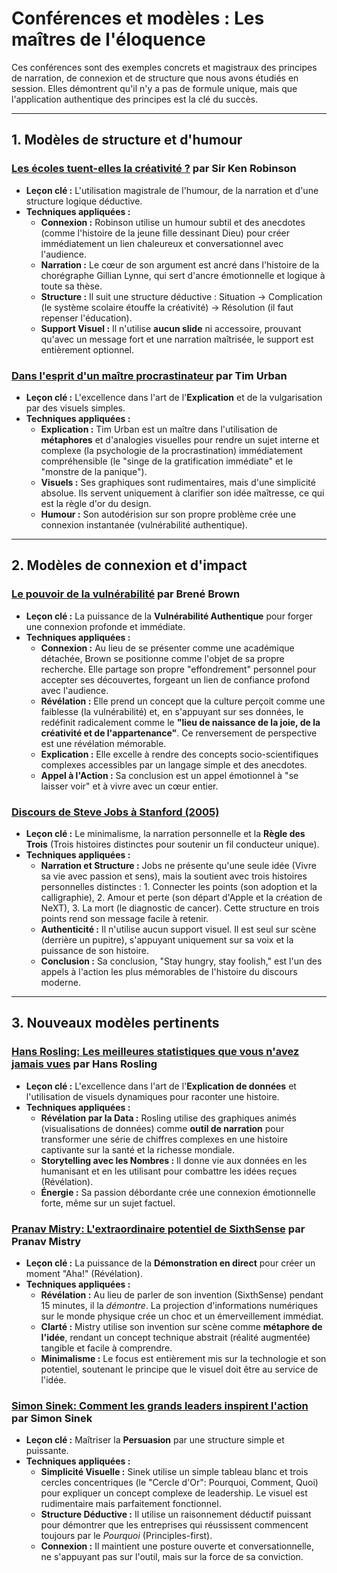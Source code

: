 # Conférences et modèles : Les maîtres de l'éloquence

Ces conférences sont des exemples concrets et magistraux des principes de narration, de connexion et de structure que nous avons étudiés en session. Elles démontrent qu'il n'y a pas de formule unique, mais que l'application authentique des principes est la clé du succès.

---

## 1. Modèles de structure et d'humour

### [Les écoles tuent-elles la créativité ?](https://youtu.be/iG9CE55wbtY?si=BTNKGw_NvNEDZpsf) par Sir Ken Robinson

* **Leçon clé :** L'utilisation magistrale de l'humour, de la narration et d'une structure logique déductive.
* **Techniques appliquées :**
    * **Connexion :** Robinson utilise un humour subtil et des anecdotes (comme l'histoire de la jeune fille dessinant Dieu) pour créer immédiatement un lien chaleureux et conversationnel avec l'audience.
    * **Narration :** Le cœur de son argument est ancré dans l'histoire de la chorégraphe Gillian Lynne, qui sert d'ancre émotionnelle et logique à toute sa thèse.
    * **Structure :** Il suit une structure déductive : Situation -> Complication (le système scolaire étouffe la créativité) -> Résolution (il faut repenser l'éducation).
    * **Support Visuel :** Il n'utilise **aucun slide** ni accessoire, prouvant qu'avec un message fort et une narration maîtrisée, le support est entièrement optionnel.

### [Dans l'esprit d'un maître procrastinateur](https://youtu.be/arj7oStGLkU?si=zE4b6uJ2cjZJ1O1Dy) par Tim Urban

* **Leçon clé :** L'excellence dans l'art de l'**Explication** et de la vulgarisation par des visuels simples.
* **Techniques appliquées :**
    * **Explication :** Tim Urban est un maître dans l'utilisation de **métaphores** et d'analogies visuelles pour rendre un sujet interne et complexe (la psychologie de la procrastination) immédiatement compréhensible (le "singe de la gratification immédiate" et le "monstre de la panique").
    * **Visuels :** Ses graphiques sont rudimentaires, mais d'une simplicité absolue. Ils servent uniquement à clarifier son idée maîtresse, ce qui est la règle d'or du design.
    * **Humour :** Son autodérision sur son propre problème crée une connexion instantanée (vulnérabilité authentique).

---

## 2. Modèles de connexion et d'impact

### [Le pouvoir de la vulnérabilité](https://youtu.be/X4Qm9cGRub0?si=AXuKpkfIbtKcI8D_) par Brené Brown

* **Leçon clé :** La puissance de la **Vulnérabilité Authentique** pour forger une connexion profonde et immédiate.
* **Techniques appliquées :**
    * **Connexion :** Au lieu de se présenter comme une académique détachée, Brown se positionne comme l'objet de sa propre recherche. Elle partage son propre "effondrement" personnel pour accepter ses découvertes, forgeant un lien de confiance profond avec l'audience.
    * **Révélation :** Elle prend un concept que la culture perçoit comme une faiblesse (la vulnérabilité) et, en s'appuyant sur ses données, le redéfinit radicalement comme le **"lieu de naissance de la joie, de la créativité et de l'appartenance"**. Ce renversement de perspective est une révélation mémorable.
    * **Explication :** Elle excelle à rendre des concepts socio-scientifiques complexes accessibles par un langage simple et des anecdotes.
    * **Appel à l'Action :** Sa conclusion est un appel émotionnel à "se laisser voir" et à vivre avec un cœur entier.

### [Discours de Steve Jobs à Stanford (2005)](https://youtu.be/UF8uR6Z6KLc?si=Um8XOHGwGSE-BO0Z)

* **Leçon clé :** Le minimalisme, la narration personnelle et la **Règle des Trois** (Trois histoires distinctes pour soutenir un fil conducteur unique).
* **Techniques appliquées :**
    * **Narration et Structure :** Jobs ne présente qu'une seule idée (Vivre sa vie avec passion et sens), mais la soutient avec trois histoires personnelles distinctes : 1. Connecter les points (son adoption et la calligraphie), 2. Amour et perte (son départ d'Apple et la création de NeXT), 3. La mort (le diagnostic de cancer). Cette structure en trois points rend son message facile à retenir.
    * **Authenticité :** Il n'utilise aucun support visuel. Il est seul sur scène (derrière un pupitre), s'appuyant uniquement sur sa voix et la puissance de son histoire.
    * **Conclusion :** Sa conclusion, "Stay hungry, stay foolish," est l'un des appels à l'action les plus mémorables de l'histoire du discours moderne.

---

## 3. Nouveaux modèles pertinents

### [Hans Rosling: Les meilleures statistiques que vous n'avez jamais vues](https://youtu.be/hVimVzgtD6w?si=uX7nK1e9G9Vl4oHj) par Hans Rosling

* **Leçon clé :** L'excellence dans l'art de l'**Explication de données** et l'utilisation de visuels dynamiques pour raconter une histoire.
* **Techniques appliquées :**
    * **Révélation par la Data :** Rosling utilise des graphiques animés (visualisations de données) comme **outil de narration** pour transformer une série de chiffres complexes en une histoire captivante sur la santé et la richesse mondiale.
    * **Storytelling avec les Nombres :** Il donne vie aux données en les humanisant et en les utilisant pour combattre les idées reçues (Révélation).
    * **Énergie :** Sa passion débordante crée une connexion émotionnelle forte, même sur un sujet factuel.

### [Pranav Mistry: L'extraordinaire potentiel de SixthSense](https://youtu.be/YrtANPtnhyg?si=sJZ_HUqEtUiqXeck) par Pranav Mistry

* **Leçon clé :** La puissance de la **Démonstration en direct** pour créer un moment "Aha!" (Révélation).
* **Techniques appliquées :**
    * **Révélation :** Au lieu de parler de son invention (SixthSense) pendant 15 minutes, il la *démontre*. La projection d'informations numériques sur le monde physique crée un choc et un émerveillement immédiat.
    * **Clarté :** Mistry utilise son invention sur scène comme **métaphore de l'idée**, rendant un concept technique abstrait (réalité augmentée) tangible et facile à comprendre.
    * **Minimalisme :** Le focus est entièrement mis sur la technologie et son potentiel, soutenant le principe que le visuel doit être au service de l'idée.

### [Simon Sinek: Comment les grands leaders inspirent l'action](https://youtu.be/qp0HIF3SfI4?si=1Wv5jC0vGjD8lR3M) par Simon Sinek

* **Leçon clé :** Maîtriser la **Persuasion** par une structure simple et puissante.
* **Techniques appliquées :**
    * **Simplicité Visuelle :** Sinek utilise un simple tableau blanc et trois cercles concentriques (le "Cercle d'Or": Pourquoi, Comment, Quoi) pour expliquer un concept complexe de leadership. Le visuel est rudimentaire mais parfaitement fonctionnel.
    * **Structure Déductive :** Il utilise un raisonnement déductif puissant pour démontrer que les entreprises qui réussissent commencent toujours par le *Pourquoi* (Principles-first).
    * **Connexion :** Il maintient une posture ouverte et conversationnelle, ne s'appuyant pas sur l'outil, mais sur la force de sa conviction.